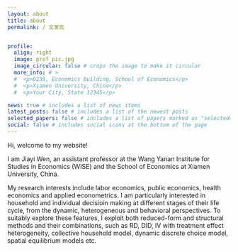```yaml
---
layout: about
title: about
permalink: / 文家奕


profile:
  align: right
  image: prof_pic.jpg
  image_circular: false # crops the image to make it circular
  more_info: # >
  #  <p>D238, Economics Building, School of Economics</p>
  #  <p>Xiamen University, China</p>
  #  <p>Your City, State 12345</p>

news: true # includes a list of news items
latest_posts: false # includes a list of the newest posts
selected_papers: false # includes a list of papers marked as "selected={true}"
social: false # includes social icons at the bottom of the page
---
```


Hi, welcome to my website! 

I am Jiayi Wen, an assistant professor at the Wang Yanan Institute for Studies in Economics (WISE) and the School of Economics at Xiamen University, China.

My research interests include labor economics, public economics, health economics and applied econometrics. I am particularly interested in household and individual decisioin making at different stages of their life cycle, from the dynamic, heterogeneous and behavioral perspectives. To suitably explore these features, I exploit both reduced-form and structural methods and their combinations, such as RD, DID, IV with treatment effect heterogeneity, collective household model, dynamic discrete choice model, spatial equilibrium models etc.


